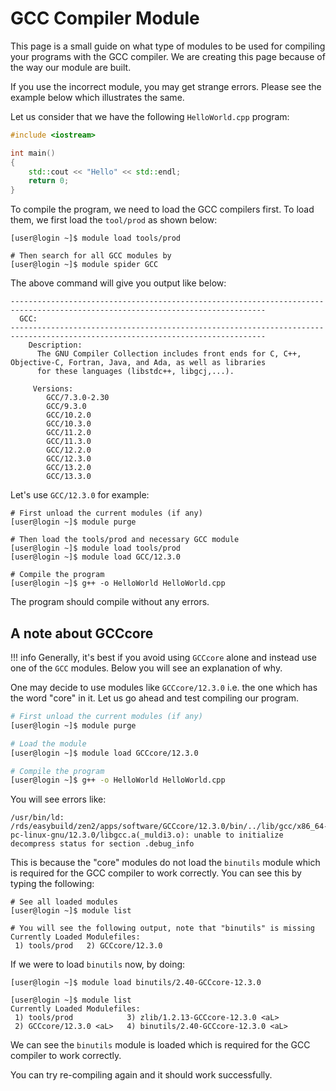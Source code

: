 # GCC Compiler Module

This page is a small guide on what type of modules to be used for compiling your programs with the GCC compiler. We are creating this page because of the way our module are built.

If you use the incorrect module, you may get strange errors. Please see the example below which illustrates the same.

Let us consider that we have the following `HelloWorld.cpp` program:

```cpp
#include <iostream>

int main()
{
    std::cout << "Hello" << std::endl;
    return 0;
}
```

To compile the program, we need to load the GCC compilers first. To load them, we first load the `tool/prod` as shown below:

```console
[user@login ~]$ module load tools/prod

# Then search for all GCC modules by
[user@login ~]$ module spider GCC
```

The above command will give you output like below:

```text
-------------------------------------------------------------------------------------------------------------------------------    
  GCC:
-------------------------------------------------------------------------------------------------------------------------------    
    Description:
      The GNU Compiler Collection includes front ends for C, C++, Objective-C, Fortran, Java, and Ada, as well as libraries        
      for these languages (libstdc++, libgcj,...).

     Versions:
        GCC/7.3.0-2.30
        GCC/9.3.0
        GCC/10.2.0
        GCC/10.3.0
        GCC/11.2.0
        GCC/11.3.0
        GCC/12.2.0
        GCC/12.3.0
        GCC/13.2.0
        GCC/13.3.0
```

Let's use `GCC/12.3.0` for example:

```console
# First unload the current modules (if any)
[user@login ~]$ module purge

# Then load the tools/prod and necessary GCC module
[user@login ~]$ module load tools/prod
[user@login ~]$ module load GCC/12.3.0

# Compile the program
[user@login ~]$ g++ -o HelloWorld HelloWorld.cpp
```

The program should compile without any errors.

## A note about GCCcore
!!! info
	Generally, it's best if you avoid using `GCCcore` alone and instead use one of the `GCC` modules. Below you will see an explanation of why.

One may decide to use modules like `GCCcore/12.3.0` i.e. the one which has the word "core" in it. Let us go ahead and test compiling our program.

```bash
# First unload the current modules (if any)
[user@login ~]$ module purge

# Load the module
[user@login ~]$ module load GCCcore/12.3.0

# Compile the program
[user@login ~]$ g++ -o HelloWorld HelloWorld.cpp
```

You will see errors like:

```console
/usr/bin/ld: /rds/easybuild/zen2/apps/software/GCCcore/12.3.0/bin/../lib/gcc/x86_64-pc-linux-gnu/12.3.0/libgcc.a(_muldi3.o): unable to initialize decompress status for section .debug_info
```

This is because the "core" modules do not load the `binutils` module which is required for the GCC compiler to work correctly. You can see this by typing the following:

```console
# See all loaded modules
[user@login ~]$ module list

# You will see the following output, note that "binutils" is missing
Currently Loaded Modulefiles:
 1) tools/prod   2) GCCcore/12.3.0 
```

If we were to load `binutils` now, by doing:
```console
[user@login ~]$ module load binutils/2.40-GCCcore-12.3.0

[user@login ~]$ module list
Currently Loaded Modulefiles:
 1) tools/prod            3) zlib/1.2.13-GCCcore-12.3.0 <aL>    
 2) GCCcore/12.3.0 <aL>   4) binutils/2.40-GCCcore-12.3.0 <aL>
```

We can see the `binutils` module is loaded which is required for the GCC compiler to work correctly.

You can try re-compiling again and it should work successfully.
